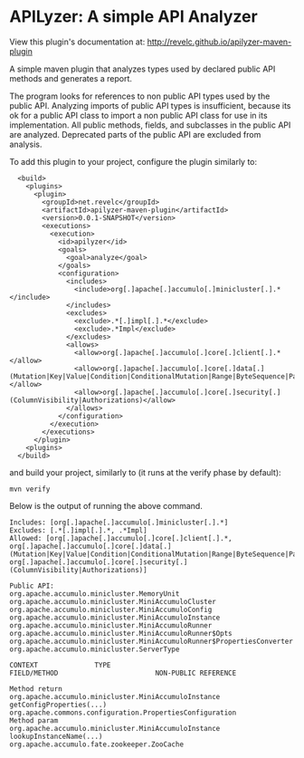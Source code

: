 <!--
  Licensed under the Apache License, Version 2.0 (the "License");
  you may not use this file except in compliance with the License.
  You may obtain a copy of the License at

      http://www.apache.org/licenses/LICENSE-2.0

  Unless required by applicable law or agreed to in writing, software
  distributed under the License is distributed on an "AS IS" BASIS,
  WITHOUT WARRANTIES OR CONDITIONS OF ANY KIND, either express or implied.
  See the License for the specific language governing permissions and
  limitations under the License.
-->

APILyzer: A simple API Analyzer
===============================

View this plugin's documentation at: http://revelc.github.io/apilyzer-maven-plugin

A simple maven plugin that analyzes types used by declared public API methods
and generates a report.

The program looks for references to non public API types used by the public API.
Analyzing imports of public API types is insufficient, because its ok for a
public API class to import a non public API class for use in its implementation.
All public methods, fields, and subclasses in the public API are analyzed.
Deprecated parts of the public API are excluded from analysis.

To add this plugin to your project, configure the plugin similarly to:

```
  <build>
    <plugins>
      <plugin>
        <groupId>net.revelc</groupId>
        <artifactId>apilyzer-maven-plugin</artifactId>
        <version>0.0.1-SNAPSHOT</version>
        <executions>
          <execution>
            <id>apilyzer</id>
            <goals>
              <goal>analyze</goal>
            </goals>
            <configuration>
              <includes>
                <include>org[.]apache[.]accumulo[.]minicluster[.].*</include>
              </includes>
              <excludes>
                <exclude>.*[.]impl[.].*</exclude>
                <exclude>.*Impl</exclude>
              </excludes>
              <allows>
                <allow>org[.]apache[.]accumulo[.]core[.]client[.].*</allow>
                <allow>org[.]apache[.]accumulo[.]core[.]data[.](Mutation|Key|Value|Condition|ConditionalMutation|Range|ByteSequence|PartialKey|Column)</allow>
                <allow>org[.]apache[.]accumulo[.]core[.]security[.](ColumnVisibility|Authorizations)</allow>
              </allows>
            </configuration>
          </execution>
        </executions>
      </plugin>
    <plugins>
  </build>
```

and build your project, similarly to (it runs at the verify phase by default):

```
mvn verify
```

Below is the output of running the above command.

```
Includes: [org[.]apache[.]accumulo[.]minicluster[.].*]
Excludes: [.*[.]impl[.].*, .*Impl]
Allowed: [org[.]apache[.]accumulo[.]core[.]client[.].*, org[.]apache[.]accumulo[.]core[.]data[.](Mutation|Key|Value|Condition|ConditionalMutation|Range|ByteSequence|PartialKey|Column), org[.]apache[.]accumulo[.]core[.]security[.](ColumnVisibility|Authorizations)]

Public API:
org.apache.accumulo.minicluster.MemoryUnit
org.apache.accumulo.minicluster.MiniAccumuloCluster
org.apache.accumulo.minicluster.MiniAccumuloConfig
org.apache.accumulo.minicluster.MiniAccumuloInstance
org.apache.accumulo.minicluster.MiniAccumuloRunner
org.apache.accumulo.minicluster.MiniAccumuloRunner$Opts
org.apache.accumulo.minicluster.MiniAccumuloRunner$PropertiesConverter
org.apache.accumulo.minicluster.ServerType

CONTEXT              TYPE                                                         FIELD/METHOD                        NON-PUBLIC REFERENCE

Method return        org.apache.accumulo.minicluster.MiniAccumuloInstance         getConfigProperties(...)            org.apache.commons.configuration.PropertiesConfiguration
Method param         org.apache.accumulo.minicluster.MiniAccumuloInstance         lookupInstanceName(...)             org.apache.accumulo.fate.zookeeper.ZooCache
```

